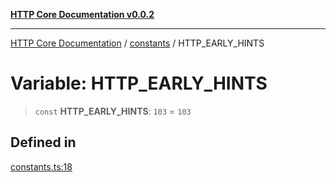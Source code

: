 [**HTTP Core Documentation v0.0.2**](../../README.md)

***

[HTTP Core Documentation](../../modules.md) / [constants](../README.md) / HTTP\_EARLY\_HINTS

# Variable: HTTP\_EARLY\_HINTS

> `const` **HTTP\_EARLY\_HINTS**: `103` = `103`

## Defined in

[constants.ts:18](https://github.com/stonemjs/http-core/blob/ed7c2187bd85b6877da7cd9f8c94448716446e07/src/constants.ts#L18)
